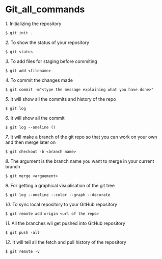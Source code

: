 # Git_all_commands

_1._ Initializing the repository
``` 
$ git init .
```
_2._ To show the status of your repository
``` 
$ git status
```
_3._ To add files for staging before commiting
```
$ git add <filename>
```  
_4._ To commit the changes made 
```
$ git commit -m"<type the message explaining what you have done>"
```
_5._ It will show all the commits and history of the repo
```
$ git log 
```
_6._ It will show all the commit 
``` 
$ git log --oneline ()
```
_7_. It will make a branch of the git repo so that you can work on your own and then merge later on
```
$ git checkout -b <branch name> 
```
_8._ The argument is the branch name you want to merge in your current branch
```
$ git merge <arguement> 
```
_9._ For getting a graphical visualisation of the git tree
```
$ git log --oneline --color --graph --decorate
```
_10._ To sync local repository to your GitHub repository
```
$ git remote add origin <url of the repo> 
```
_11._ All the branches wil get pushed into GitHub repository
``` 
$ git push -all 
```
_12._ It will tell all the fetch and pull history of the repository
```
$ git remote -v
